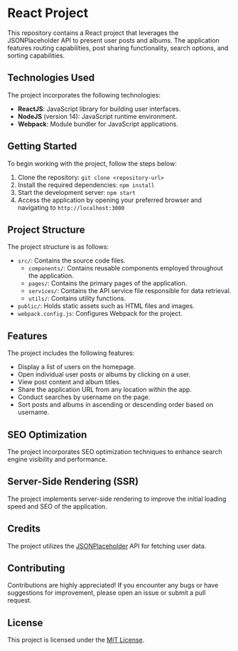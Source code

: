# React Project

This repository contains a React project that leverages the JSONPlaceholder API to present user posts and albums. The application features routing capabilities, post sharing functionality, search options, and sorting capabilities.

## Technologies Used

The project incorporates the following technologies:

- **ReactJS**: JavaScript library for building user interfaces.
- **NodeJS** (version 14): JavaScript runtime environment.
- **Webpack**: Module bundler for JavaScript applications.

## Getting Started

To begin working with the project, follow the steps below:

1. Clone the repository: `git clone <repository-url>`
2. Install the required dependencies: `npm install`
3. Start the development server: `npm start`
4. Access the application by opening your preferred browser and navigating to `http://localhost:3000`

## Project Structure

The project structure is as follows:

- `src/`: Contains the source code files.
  - `components/`: Contains reusable components employed throughout the application.
  - `pages/`: Contains the primary pages of the application.
  - `services/`: Contains the API service file responsible for data retrieval.
  - `utils/`: Contains utility functions.
- `public/`: Holds static assets such as HTML files and images.
- `webpack.config.js`: Configures Webpack for the project.

## Features

The project includes the following features:

- Display a list of users on the homepage.
- Open individual user posts or albums by clicking on a user.
- View post content and album titles.
- Share the application URL from any location within the app.
- Conduct searches by username on the page.
- Sort posts and albums in ascending or descending order based on username.

## SEO Optimization

The project incorporates SEO optimization techniques to enhance search engine visibility and performance.

## Server-Side Rendering (SSR)

The project implements server-side rendering to improve the initial loading speed and SEO of the application.

## Credits

The project utilizes the [JSONPlaceholder](https://jsonplaceholder.typicode.com/) API for fetching user data.

## Contributing

Contributions are highly appreciated! If you encounter any bugs or have suggestions for improvement, please open an issue or submit a pull request.

## License

This project is licensed under the [MIT License](LICENSE).